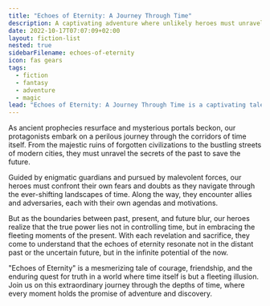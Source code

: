 ```yaml
---
title: "Echoes of Eternity: A Journey Through Time"
description: A captivating adventure where unlikely heroes must unravel ancient prophecies and confront malevolent forces across the corridors of time to save the future, discovering that true power lies in embracing the present moment.
date: 2022-10-17T07:07:09+02:00
layout: fiction-list
nested: true
sidebarFilename: echoes-of-eternity
icon: fas gears
tags:
  - fiction
  - fantasy
  - adventure
  - magic
lead: "Echoes of Eternity: A Journey Through Time is a captivating tale that blends elements of fantasy, adventure, and mystery. Set in a world where time is both fluid and immutable, the story follows a group of unlikely heroes who discover a hidden truth that spans across centuries."
---
```

As ancient prophecies resurface and mysterious portals beckon, our protagonists embark on a perilous journey through the corridors of time itself. From the majestic ruins of forgotten civilizations to the bustling streets of modern cities, they must unravel the secrets of the past to save the future.

Guided by enigmatic guardians and pursued by malevolent forces, our heroes must confront their own fears and doubts as they navigate through the ever-shifting landscapes of time. Along the way, they encounter allies and adversaries, each with their own agendas and motivations.

But as the boundaries between past, present, and future blur, our heroes realize that the true power lies not in controlling time, but in embracing the fleeting moments of the present. With each revelation and sacrifice, they come to understand that the echoes of eternity resonate not in the distant past or the uncertain future, but in the infinite potential of the now.

"Echoes of Eternity" is a mesmerizing tale of courage, friendship, and the enduring quest for truth in a world where time itself is but a fleeting illusion. Join us on this extraordinary journey through the depths of time, where every moment holds the promise of adventure and discovery.